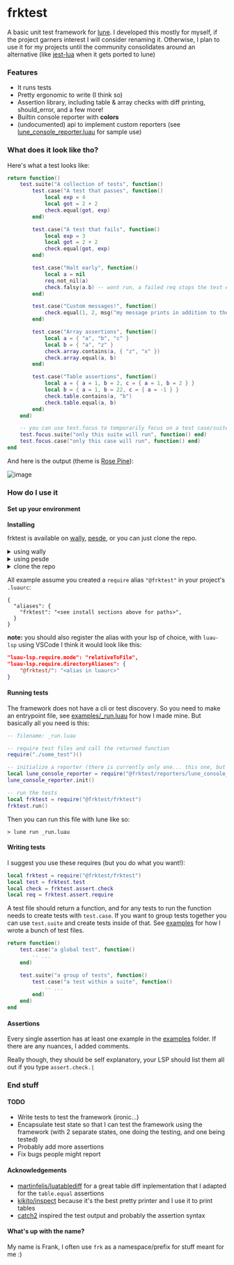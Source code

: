 # frktest

A basic unit test framework for [lune](https://github.com/lune-org/lune). I developed this mostly for myself, if the project garners interest I will consider renaming it. Otherwise, I plan to use it for my projects until the community consolidates around an alternative (like [jest-lua](https://github.com/jsdotlua/jest-lua) when it gets ported to lune)

### Features

- It runs tests
- Pretty ergonomic to write (I think so)
- Assertion library, including table & array checks with diff printing, should_error, and a few more!
- Builtin console reporter with **colors**
- (undocumented) api to implement custom reporters (see [lune_console_reporter.luau](src/reporters/lune_console_reporter.luau) for sample use)

### What does it look like tho?

Here's what a test looks like:

```lua
return function()
    test.suite("A collection of tests", function()
        test.case("A test that passes", function()
            local exp = 4
            local got = 2 + 2
            check.equal(got, exp)
        end)

        test.case("A test that fails", function()
            local exp = 3
            local got = 2 + 2
            check.equal(got, exp)
        end)

        test.case("Halt early", function()
            local a = nil
            req.not_nil(a)
            check.falsy(a.b) -- wont run, a failed req stops the test early
        end)

        test.case("Custom messages!", function()
            check.equal(1, 2, msg("my message prints in addition to the expansion"))
        end)

        test.case("Array assertions", function()
            local a = { "a", "b", "c" }
            local b = { "a", "z" }
            check.array.contains(a, { "z", "x" })
            check.array.equal(a, b)
        end)

        test.case("Table assertions", function()
            local a = { a = 1, b = 2, c = { a = 1, b = 2 } }
            local b = { a = 1, b = 22, c = { a = -1 } }
            check.table.contains(a, "b")
            check.table.equal(a, b)
        end)
    end)

    -- you can use test.focus to temporarily focus on a test case/suite:
    test.focus.suite("only this suite will run", function() end)
    test.focus.case("only this case will run", function() end) 
end
```

And here is the output (theme is [Rose Pine](https://github.com/rose-pine)):

![image](https://github.com/itsfrank/frktest/assets/7297152/f20a58d6-8e61-4635-893c-b4721ed9f3c9)

### How do I use it

#### Set up your environment

**Installing**

frktest is available on [wally](https://wally.run/), [pesde](https://docs.pesde.daimond113.com/), or you can just clone the repo.

<details>

<summary>using wally</summary>

Add the dependency:

in `wally.toml`:

```toml
[dev-dependencies]
frktest = "itsfrank/frktest@0.0.1"
```

Create alias in `.luaurc`:

```jsonc
{
  "aliases": {
    "frktest": "DevPackages/_Index/itsfrank_frktest@0.0.1/frktest/src",
  }
}
```

</details>

<details>

<summary>using pesde</summary>

in `pesde.toml`:

```toml
[dev_dependencies]
frktest = { name = "itsfrank/frktest", version = "^0.0.1" }
```

Create alias in `.luaurc`:

```jsonc
{
  "aliases": {
    "frktest": "lune_packages/.pesde/itsfrank+frktest/0.0.1/frktest/src/"
  }
}
```

**Note**: If you want to use the generated luau file in `./lune_packages`, in
the examples, replace `require("@frktest/frktest")` with
`require("./lune_packages/frktest")`. Reporters will be avilable in the
`_reporters` member:

```luau
-- from project root
local frktest = require("./lune_packages/frktest")
local lune_console_reporter = frktest._reporters.lune_console_reporter
```

</details>

<details>

<summary>clone the repo</summary>

```shell
# somewhere on your machine
git clone https://github.com/itsfrank/frktest.git
```

Create alias in `.luaurc`:

```jsonc
{
  "aliases": {
    "frktest": "<path to frktest/src>",
  }
}
```

</details>

All example assume you created a `require` alias `"@frktest"` in your project's `.luaurc`:

```jsonc
{
  "aliases": {
    "frktest": "<see install sections above for paths>",
  }
}
```

**note:** you should also register the alias with your lsp of choice, with `luau-lsp` using VSCode I think it would look like this:

```json
"luau-lsp.require.mode": "relativeToFile",
"luau-lsp.require.directoryAliases": {
    "@frktest/": "<alias in luaurc>"
}
```

#### Running tests

The framework does not have a cli or test discovery. So you need to make an entrypoint file, see [examples/_run.luau](examples/_run.luau) for how I made mine. But basically all you need is this:

```lua
-- filename: _run.luau

-- require test files and call the returned function
require("./some_test")()

-- initialize a reporter (there is currently only one... this one, but you can make your own!)
local lune_console_reporter = require("@frktest/reporters/lune_console_reporter")
lune_console_reporter.init()

-- run the tests
local frktest = require("@frktest/frktest")
frktest.run()
```

Then you can run this file with lune like so:

```shell
> lune run _run.luau
```

#### Writing tests

I suggest you use these requires (but you do what you want!):

```lua
local frktest = require("@frktest/frktest")
local test = frktest.test
local check = frktest.assert.check
local req = frktest.assert.require
```

A test file should return a function, and for any tests to run the function
needs to create tests with `test.case`. If you want to group tests together you
can use `test.suite` and create tests inside of that. See [examples](examples)
for how I wrote a bunch of test files.

```lua
return function()
    test.case("a global test", function()
        -- ...
    end)

    test.suite("a group of tests", function()
        test.case("a test within a suite", function()
            -- ...
        end)
    end)
end
```

#### Assertions

Every single assertion has at least one example in the [examples](examples)
folder. If there are any nuances, I added comments.

Really though, they should be self explanatory, your LSP should list them all
out if you type `assert.check.|`

### End stuff

#### TODO

- Write tests to test the framework (ironic...)
- Encapsulate test state so that I can test the framework using the framework (with 2 separate states, one doing the testing, and one being tested)
- Probably add more assertions
- Fix bugs people might report

#### Acknowledgements

- [martinfelis/luatablediff](https://github.com/martinfelis/luatablediff) for a great table diff inplementation that I adapted for the `table.equal` assertions
- [kikito/inspect](https://github.com/kikito/inspect.lua) because it's the best pretty printer and I use it to print tables
- [catch2](https://github.com/catchorg/Catch2) inspired the test output and probably the assertion syntax

#### What's up with the name?

My name is Frank, I often use `frk` as a namespace/prefix for stuff meant for me :)
